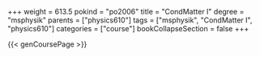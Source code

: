 +++
weight = 613.5
pokind = "po2006"
title = "CondMatter I"
degree = "msphysik"
parents = ["physics610"]
tags = ["msphysik", "CondMatter I", "physics610"]
categories = ["course"]
bookCollapseSection = false
+++

{{< genCoursePage >}}
